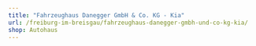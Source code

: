 ```yaml
---
title: "Fahrzeughaus Danegger GmbH & Co. KG - Kia"
url: /freiburg-im-breisgau/fahrzeughaus-danegger-gmbh-und-co-kg-kia/
shop: Autohaus
---
```

